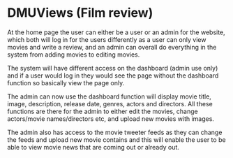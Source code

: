 # DMUViews (Film review)

At the home page the user can either be a user or an admin for the website, which both will log in for the users differently as a user can only view movies and write a review, and an admin can overall do everything in the system from adding movies to editing movies. 

The system will have different access on the dashboard (admin use only) and if a user would log in they would see the page without the dashboard function so basically view the page only. 

The admin can now use the dashboard function will display movie title, image, description, release date, genres, actors and directors. All these functions are there for the admin to either edit the movies, change actors/movie names/directors etc, and upload new movies with images.

The admin also has access to the movie tweeter feeds as they can change the feeds and upload new movie contains and this will enable the user to be able to view movie news that are coming out or already out. 






 


 
